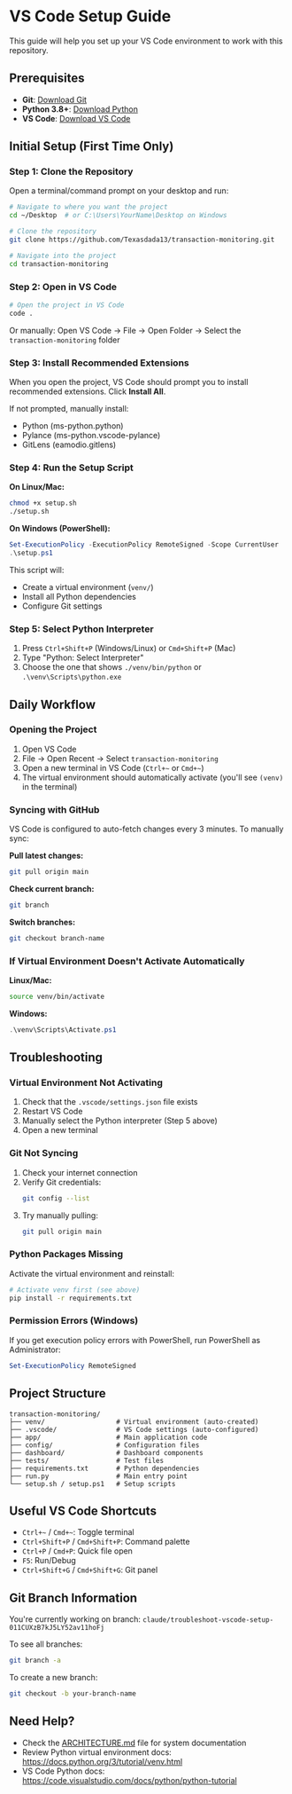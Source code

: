 # VS Code Setup Guide

This guide will help you set up your VS Code environment to work with this repository.

## Prerequisites

- **Git**: [Download Git](https://git-scm.com/downloads)
- **Python 3.8+**: [Download Python](https://www.python.org/downloads/)
- **VS Code**: [Download VS Code](https://code.visualstudio.com/)

## Initial Setup (First Time Only)

### Step 1: Clone the Repository

Open a terminal/command prompt on your desktop and run:

```bash
# Navigate to where you want the project
cd ~/Desktop  # or C:\Users\YourName\Desktop on Windows

# Clone the repository
git clone https://github.com/Texasdada13/transaction-monitoring.git

# Navigate into the project
cd transaction-monitoring
```

### Step 2: Open in VS Code

```bash
# Open the project in VS Code
code .
```

Or manually: Open VS Code → File → Open Folder → Select the `transaction-monitoring` folder

### Step 3: Install Recommended Extensions

When you open the project, VS Code should prompt you to install recommended extensions. Click **Install All**.

If not prompted, manually install:
- Python (ms-python.python)
- Pylance (ms-python.vscode-pylance)
- GitLens (eamodio.gitlens)

### Step 4: Run the Setup Script

**On Linux/Mac:**
```bash
chmod +x setup.sh
./setup.sh
```

**On Windows (PowerShell):**
```powershell
Set-ExecutionPolicy -ExecutionPolicy RemoteSigned -Scope CurrentUser
.\setup.ps1
```

This script will:
- Create a virtual environment (`venv/`)
- Install all Python dependencies
- Configure Git settings

### Step 5: Select Python Interpreter

1. Press `Ctrl+Shift+P` (Windows/Linux) or `Cmd+Shift+P` (Mac)
2. Type "Python: Select Interpreter"
3. Choose the one that shows `./venv/bin/python` or `.\venv\Scripts\python.exe`

## Daily Workflow

### Opening the Project

1. Open VS Code
2. File → Open Recent → Select `transaction-monitoring`
3. Open a new terminal in VS Code (`Ctrl+~` or `Cmd+~`)
4. The virtual environment should automatically activate (you'll see `(venv)` in the terminal)

### Syncing with GitHub

VS Code is configured to auto-fetch changes every 3 minutes. To manually sync:

**Pull latest changes:**
```bash
git pull origin main
```

**Check current branch:**
```bash
git branch
```

**Switch branches:**
```bash
git checkout branch-name
```

### If Virtual Environment Doesn't Activate Automatically

**Linux/Mac:**
```bash
source venv/bin/activate
```

**Windows:**
```powershell
.\venv\Scripts\Activate.ps1
```

## Troubleshooting

### Virtual Environment Not Activating

1. Check that the `.vscode/settings.json` file exists
2. Restart VS Code
3. Manually select the Python interpreter (Step 5 above)
4. Open a new terminal

### Git Not Syncing

1. Check your internet connection
2. Verify Git credentials:
   ```bash
   git config --list
   ```
3. Try manually pulling:
   ```bash
   git pull origin main
   ```

### Python Packages Missing

Activate the virtual environment and reinstall:
```bash
# Activate venv first (see above)
pip install -r requirements.txt
```

### Permission Errors (Windows)

If you get execution policy errors with PowerShell, run PowerShell as Administrator:
```powershell
Set-ExecutionPolicy RemoteSigned
```

## Project Structure

```
transaction-monitoring/
├── venv/                  # Virtual environment (auto-created)
├── .vscode/               # VS Code settings (auto-configured)
├── app/                   # Main application code
├── config/                # Configuration files
├── dashboard/             # Dashboard components
├── tests/                 # Test files
├── requirements.txt       # Python dependencies
├── run.py                 # Main entry point
└── setup.sh / setup.ps1   # Setup scripts
```

## Useful VS Code Shortcuts

- `Ctrl+~` / `Cmd+~`: Toggle terminal
- `Ctrl+Shift+P` / `Cmd+Shift+P`: Command palette
- `Ctrl+P` / `Cmd+P`: Quick file open
- `F5`: Run/Debug
- `Ctrl+Shift+G` / `Cmd+Shift+G`: Git panel

## Git Branch Information

You're currently working on branch: `claude/troubleshoot-vscode-setup-011CUXzB7kJ5LY52av11hoFj`

To see all branches:
```bash
git branch -a
```

To create a new branch:
```bash
git checkout -b your-branch-name
```

## Need Help?

- Check the [ARCHITECTURE.md](./ARCHITECTURE.md) file for system documentation
- Review Python virtual environment docs: https://docs.python.org/3/tutorial/venv.html
- VS Code Python docs: https://code.visualstudio.com/docs/python/python-tutorial
